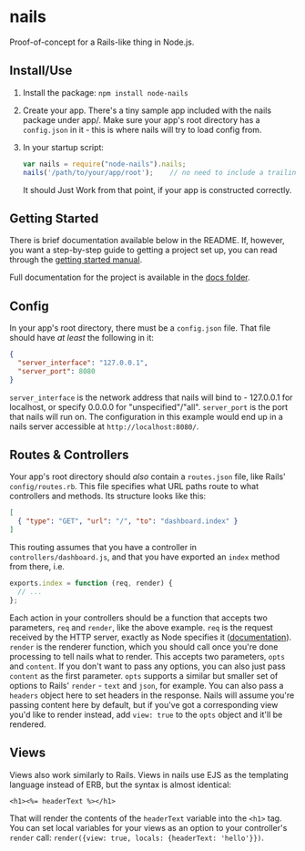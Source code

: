 # nails
Proof-of-concept for a Rails-like thing in Node.js.

## Install/Use
 1. Install the package: `npm install node-nails`
 2. Create your app. There's a tiny sample app included with the nails package under app/. Make sure your app's root
    directory has a `config.json` in it - this is where nails will try to load config from.
 3. In your startup script:

    ```js
    var nails = require("node-nails").nails;
    nails('/path/to/your/app/root');    // no need to include a trailing slash
    ```

    It should Just Work from that point, if your app is constructed correctly.

## Getting Started
There is brief documentation available below in the README. If, however, you want a step-by-step guide to getting a
project set up, you can read through the
[getting started manual](https://github.com/ArtOfCode-/nails/blob/master/docs/getting-started.md).

Full documentation for the project is available in the
[docs folder](https://github.com/ArtOfCode-/nails/tree/master/docs).

## Config
In your app's root directory, there must be a `config.json` file. That file should have *at least* the following in it:

```json
{
  "server_interface": "127.0.0.1",
  "server_port": 8080
}
```

`server_interface` is the network address that nails will bind to - 127.0.0.1 for localhost, or specify 0.0.0.0 for
"unspecified"/"all". `server_port` is the port that nails will run on. The configuration in this example would end up in
a nails server accessible at `http://localhost:8080/`.

## Routes & Controllers
Your app's root directory should *also* contain a `routes.json` file, like Rails' `config/routes.rb`. This file
specifies what URL paths route to what controllers and methods. Its structure looks like this:

```json
[
  { "type": "GET", "url": "/", "to": "dashboard.index" }
]
```

This routing assumes that you have a controller in `controllers/dashboard.js`, and that you have exported an `index`
method from there, i.e.

```js
exports.index = function (req, render) {
  // ...
};
```

Each action in your controllers should be a function that accepts two parameters, `req` and `render`, like the above
example. `req` is the request received by the HTTP server, exactly as Node specifies it
([documentation](https://nodejs.org/api/http.html#http_class_http_incomingmessage)). `render` is the renderer function,
which you should call once you're done processing to tell nails what to render. This accepts two parameters, `opts` and
`content`. If you don't want to pass any options, you can also just pass `content` as the first parameter. `opts`
supports a similar but smaller set of options to Rails' `render` - `text` and `json`, for example. You can also pass a
`headers` object here to set headers in the response. Nails will assume you're passing content here by default, but if
you've got a corresponding view you'd like to render instead, add `view: true` to the `opts` object and it'll be
rendered.

## Views
Views also work similarly to Rails. Views in nails use EJS as the templating language instead of ERB, but the syntax is
almost identical:

```ejs
<h1><%= headerText %></h1>
```

That will render the contents of the `headerText` variable into the `<h1>` tag. You can set local variables for your
views as an option to your controller's `render` call: `render({view: true, locals: {headerText: 'hello'}})`.
